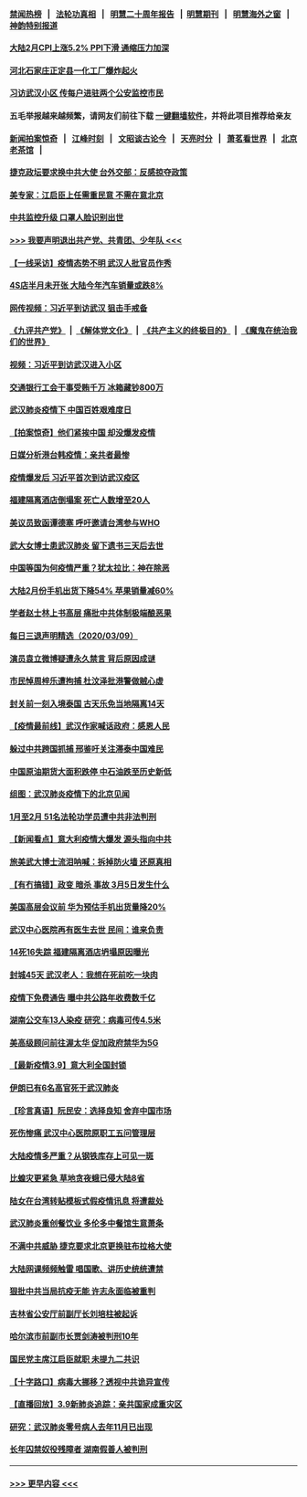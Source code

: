 #### [禁闻热榜](热点新闻.md?=0)  &nbsp;&nbsp;|&nbsp;&nbsp; [法轮功真相](https://github.com/gfw-breaker/truth/blob/master/README.md?=0) &nbsp;&nbsp;|&nbsp;&nbsp; [明慧二十周年报告](https://github.com/gfw-breaker/mh-reports/blob/master/README.md?=0) &nbsp;&nbsp;|&nbsp;&nbsp;[明慧期刊](https://github.com/gfw-breaker/mh-qikan) &nbsp;&nbsp;|&nbsp;&nbsp; [明慧海外之窗](https://github.com/gfw-breaker/mh-news/blob/master/README.md?=0) &nbsp;&nbsp;|&nbsp;&nbsp; [神韵特别报道](https://github.com/gfw-breaker/mh-news/blob/master/shenyun.md?=0)
#### [大陆2月CPI上涨5.2% PPI下滑 通缩压力加深](../pages/nsc413/n11929298.md?t=03101931) 
#### [河北石家庄正定县一化工厂爆炸起火](../pages/nsc413/n11929436.md?t=03101931) 
#### [习访武汉小区 传每户进驻两个公安监控市民](../pages/nsc413/n11929256.md?t=03101931) 
#### 五毛举报越来越频繁，请网友们前往下载 [一键翻墙软件](https://github.com/gfw-breaker/ssr-accounts)，并将此项目推荐给亲友
#### [新闻拍案惊奇](https://github.com/gfw-breaker/banned-news/blob/master/pages/link4.md) &nbsp;&nbsp;|&nbsp;&nbsp; [江峰时刻](https://github.com/gfw-breaker/banned-news/blob/master/pages/link4.md) &nbsp;&nbsp;|&nbsp;&nbsp; [文昭谈古论今](https://github.com/gfw-breaker/banned-news/blob/master/pages/link4.md) &nbsp;&nbsp;|&nbsp;&nbsp; [天亮时分](https://github.com/gfw-breaker/banned-news/blob/master/pages/link4.md) &nbsp;&nbsp;|&nbsp;&nbsp; [萧茗看世界](https://github.com/gfw-breaker/banned-news/blob/master/pages/link4.md) &nbsp;&nbsp;|&nbsp;&nbsp; [北京老茶馆](https://github.com/gfw-breaker/banned-news/blob/master/pages/link4.md) &nbsp;&nbsp;|&nbsp;&nbsp; 
#### [捷克政坛要求换中共大使 台外交部：反感掠夺政策](../pages/nsc413/n11929406.md?t=03101931) 
#### [美专家：江启臣上任需重民意 不需在意北京](../pages/nsc413/n11928833.md?t=03101931) 
#### [中共监控升级 口罩人脸识别出世](../pages/nsc413/n11929204.md?t=03101931) 
#### [>>> 我要声明退出共产党、共青团、少年队 <<<](https://github.com/begood0513/goodnews/blob/master/quit/letter.md) 
#### [【一线采访】疫情态势不明 武汉人批官员作秀](../pages/nsc413/n11929203.md?t=03101931) 
#### [4S店半月未开张 大陆今年汽车销量或跌8%](../pages/nsc413/n11928667.md?t=03101931) 
#### [网传视频：习近平到访武汉 狙击手戒备](../pages/nsc413/n11928844.md?t=03101931) 
#### [《九评共产党》](https://github.com/begood0513/9ping.md/blob/master/README.md) &nbsp;|&nbsp; [《解体党文化》](../../../../jtdwh.md/blob/master/README.md)  &nbsp;|&nbsp; [《共产主义的终极目的》](../../../../gczydzjmd.md/blob/master/README.md) &nbsp;|&nbsp; [《魔鬼在统治我们的世界》](../../../../mgztzwmdsj.md/blob/master/README.md) 
#### [视频：习近平到访武汉进入小区](../pages/nsc413/n11928831.md?t=03101931) 
#### [交通银行工会干事受贿千万 冰箱藏钞800万](../pages/nsc413/n11928821.md?t=03101931) 
#### [武汉肺炎疫情下 中国百姓艰难度日](../pages/nsc413/n11928582.md?t=03101931) 
#### [【拍案惊奇】他们紧挨中国 却没爆发疫情](../pages/nsc413/n11928576.md?t=03101931) 
#### [日媒分析港台韩疫情：亲共者最惨](../pages/nsc413/n11928776.md?t=03101931) 
#### [疫情爆发后 习近平首次到访武汉疫区](../pages/nsc413/n11928743.md?t=03101931) 
#### [福建隔离酒店倒塌案 死亡人数增至20人](../pages/nsc413/n11928669.md?t=03101931) 
#### [美议员致函谭德塞 呼吁邀请台湾参与WHO](../pages/nsc413/n11928734.md?t=03101931) 
#### [武大女博士患武汉肺炎 留下遗书三天后去世](../pages/nsc413/n11927936.md?t=03101931) 
#### [中国等国为何疫情严重？犹太拉比：神在除恶](../pages/nsc413/n11926997.md?t=03101931) 
#### [大陆2月份手机出货下降54% 苹果销量减60%](../pages/nsc413/n11928405.md?t=03101931) 
#### [学者赵士林上书高层 痛批中共体制极端酿恶果](../pages/nsc413/n11928499.md?t=03101931) 
#### [每日三退声明精选（2020/03/09）](../pages/nsc413/n11928592.md?t=03101931) 
#### [演员袁立微博疑遭永久禁言 背后原因成谜](../pages/nsc413/n11928254.md?t=03101931) 
#### [市民悼周梓乐遭拘捕 杜汶泽批港警做贼心虚](../pages/nsc413/n11927901.md?t=03101931) 
#### [封关前一刻入境泰国 古天乐免当地隔离14天](../pages/nsc413/n11927666.md?t=03101931) 
#### [【疫情最前线】武汉作家喊话政府：感恩人民](../pages/nsc413/n11927940.md?t=03101931) 
#### [躲过中共跨国抓捕 邢鉴吁关注滞泰中国难民](../pages/nsc413/n11928250.md?t=03101931) 
#### [中国原油期货大面积跌停 中石油跌至历史新低](../pages/nsc413/n11928274.md?t=03101931) 
#### [组图：武汉肺炎疫情下的北京见闻](../pages/nsc413/n11928022.md?t=03101931) 
#### [1月至2月 51名法轮功学员遭中共非法判刑](../pages/nsc413/n11926962.md?t=03101931) 
#### [【新闻看点】意大利疫情大爆发 源头指向中共](../pages/nsc413/n11927780.md?t=03101931) 
#### [旅美武大博士流泪呐喊：拆掉防火墙 还原真相](../pages/nsc413/n11928097.md?t=03101931) 
#### [【有冇搞错】政变 暗杀 事故 3月5日发生什么](../pages/nsc413/n11928267.md?t=03101931) 
#### [美国高层会议前 华为预估手机出货量降20%](../pages/nsc413/n11927970.md?t=03101931) 
#### [武汉中心医院再有医生去世 民间：谁来负责](../pages/nsc413/n11927935.md?t=03101931) 
#### [14死16失踪 福建隔离酒店坍塌原因曝光](../pages/nsc413/n11928057.md?t=03101931) 
#### [封城45天 武汉老人：我想在死前吃一块肉](../pages/nsc413/n11927950.md?t=03101931) 
#### [疫情下免费通告 曝中共公路年收费数千亿](../pages/nsc413/n11927379.md?t=03101931) 
#### [湖南公交车13人染疫 研究：病毒可传4.5米](../pages/nsc413/n11927906.md?t=03101931) 
#### [美高级顾问前往渥太华 促加政府禁华为5G](../pages/nsc413/n11927625.md?t=03101931) 
#### [【最新疫情3.9】意大利全国封锁](../pages/nsc413/n11925735.md?t=03101931) 
#### [伊朗已有6名高官死于武汉肺炎](../pages/nsc413/n11927777.md?t=03101931) 
#### [【珍言真语】阮民安：选择良知 舍弃中国市场](../pages/nsc413/n11927705.md?t=03101931) 
#### [死伤惨痛 武汉中心医院原职工五问管理层](../pages/nsc413/n11927668.md?t=03101931) 
#### [大陆疫情多严重？从钢铁库存上可见一斑](../pages/nsc413/n11927606.md?t=03101931) 
#### [比蝗灾更紧急 草地贪夜蛾已侵大陆8省](../pages/nsc413/n11927555.md?t=03101931) 
#### [陆女在台湾转贴模板式假疫情讯息 将遭裁处](../pages/nsc413/n11926677.md?t=03101931) 
#### [武汉肺炎重创餐饮业 多伦多中餐馆生意萧条](../pages/nsc413/n11925722.md?t=03101931) 
#### [不满中共威胁 捷克要求北京更换驻布拉格大使](../pages/nsc413/n11927466.md?t=03101931) 
#### [大陆网课频频触雷 唱国歌、讲历史统统遭禁](../pages/nsc413/n11927469.md?t=03101931) 
#### [狠批中共当局抗疫无能 许志永面临被重判](../pages/nsc413/n11927407.md?t=03101931) 
#### [吉林省公安厅前副厅长刘培柱被起诉](../pages/nsc413/n11927059.md?t=03101931) 
#### [哈尔滨市前副市长贾剑涛被判刑10年](../pages/nsc413/n11927102.md?t=03101931) 
#### [国民党主席江启臣就职 未提九二共识](../pages/nsc413/n11926443.md?t=03101931) 
#### [【十字路口】病毒大挪移？透视中共诡异宣传](../pages/nsc413/n11925870.md?t=03101931) 
#### [【直播回放】3.9新肺炎追踪：亲共国家成重灾区](../pages/nsc413/n11927002.md?t=03101931) 
#### [研究：武汉肺炎零号病人去年11月已出现](../pages/nsc413/n11927104.md?t=03101931) 
#### [长年囚禁奴役残障者 湖南假善人被判刑](../pages/nsc413/n11927017.md?t=03101931) 

----
#### [ >>> 更早内容 <<< ](../indexes/nsc413-earlier.md)
